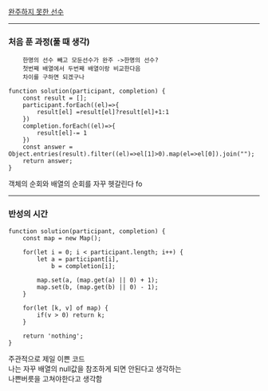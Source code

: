 [완주하지 못한 선수](https://programmers.co.kr/learn/courses/30/lessons/42576?language=javascript)

---
### 처음 푼 과정(풀 때 생각)
        한명의 선수 빼고 모둔선수가 완주 ->한명의 선수?
        첫번째 배열에서 두번째 배열이랑 비교한다음
        차이를 구하면 되겠구나

```JS
function solution(participant, completion) {
    const result = [];
    participant.forEach((el)=>{
        result[el] =result[el]?result[el]+1:1
    })
    completion.forEach((el)=>{
        result[el]-= 1
    })
    const answer = Object.entries(result).filter((el)=>el[1]>0).map(el=>el[0]).join("");
    return answer;
}
```

객체의 순회와 배열의 순회를 자꾸 헷갈린다
fo

---

### 반성의 시간 

```JS
function solution(participant, completion) {
    const map = new Map();

    for(let i = 0; i < participant.length; i++) {
        let a = participant[i], 
            b = completion[i];

        map.set(a, (map.get(a) || 0) + 1);
        map.set(b, (map.get(b) || 0) - 1);
    }

    for(let [k, v] of map) {
        if(v > 0) return k;
    }

    return 'nothing';
}
```
주관적으로 제일 이쁜 코드   
나는 자꾸 배열의 null값을 참조하게 되면 안된다고 생각하는   
나쁜버릇을 고쳐야한다고 생각함   